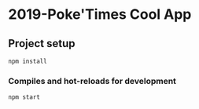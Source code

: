 # 2019-Poke'Times Cool App

## Project setup
```
npm install
```

### Compiles and hot-reloads for development
```
npm start
```
